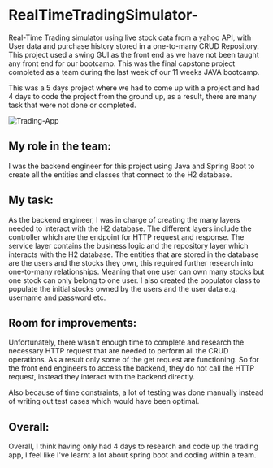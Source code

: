 # RealTimeTradingSimulator-
Real-Time Trading simulator using live stock data from a yahoo API, with User data and purchase history stored in a one-to-many CRUD Repository.
This project used a swing GUI as the front end as we have not been taught any front end for our bootcamp. 
This was the final capstone project completed as a team during the last week of our 11 weeks JAVA bootcamp.  

This was a 5 days project where we had to come up with a project and had 4 days to code the project from the ground up, as a result, 
there are many task that were not done or completed. 

![Trading-App](https://user-images.githubusercontent.com/79413585/224544865-68cbfce6-1720-437f-92e7-9cc26f51f7ba.png)


## My role in the team:

I was the backend engineer for this project using Java and Spring Boot to create all the entities and classes that connect to the H2 database.

## My task: 

As the backend engineer, I was in charge of creating the many layers needed to interact with the H2 database. 
The different layers include the controller which are the endpoint for HTTP request and response. 
The service layer contains the business logic and the repository layer which interacts with the H2 database. 
The entities that are stored in the database are the users and the stocks they own, this required further research into one-to-many relationships. 
Meaning that one user can own many stocks but one stock can only belong to one user. 
I also created the populator class to populate the initial stocks owned by the users and the user data e.g. username and password etc.

## Room for improvements:

Unfortunately, there wasn't enough time to complete and research the necessary HTTP request that are needed to perform all the CRUD operations. 
As a result only some of the get request are functioning. 
So for the front end engineers to access the backend, they do not call the HTTP request, instead they interact with the backend directly. 

Also because of time constraints, a lot of testing was done manually instead of writing out test cases which would have been optimal. 

## Overall: 

Overall, I think having only had 4 days to research and code up the trading app, I feel like I've learnt a lot about spring boot and coding within a team. 
